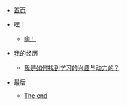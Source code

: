 <!-- docs/_sidebar.md -->

- [首页](README "寒冰的网站")

- 嘿！

  - [嗨！](page/01_Hi!/)

- 我的经历

  - [我是如何找到学习的兴趣与动力的？](page/02_我的经历/)

- 最后

  - [The end](page/03_最后/)
